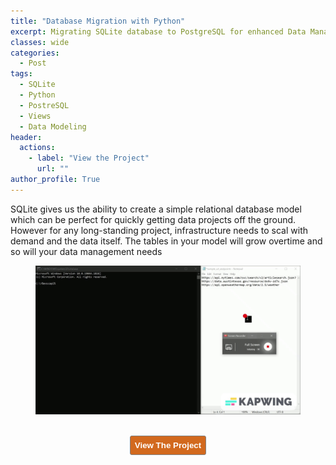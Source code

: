 ```yaml
---
title: "Database Migration with Python"
excerpt: Migrating SQLite database to PostgreSQL for enhanced Data Management
classes: wide
categories:
  - Post
tags:
  - SQLite
  - Python
  - PostreSQL
  - Views
  - Data Modeling 
header:
  actions:
    - label: "View the Project" 
      url: ""
author_profile: True 
---
```


SQLite gives us the ability to create a simple relational database model which can be perfect for quickly getting data projects off the ground. However for any long-standing project, infrastructure needs to scal with demand and the data itself. 
The tables in your model will grow overtime and so will your data management needs


<div class="notice">
<figure>
  <a href="/assets/video/scala_api_vid.gif"><img src="/assets/video/scala_api_vid.gif"></a>
</figure>
  </div>
  
  
<!--[recordind]-->

<!--[future upates]-->

<br>
<div style="text-align: center; text-shadow: 3px 3px;"><a href=" "><button style="color:#FFFFFF; background-color:#D2691E; border: 1px solid gray; padding: 7px; border-radius: 3px;" type="button"
onMouseOver="this.style.color='#4787F0'"
   onMouseOut="this.style.color='#FFFFFF'"><b>View The Project</b></button></a></div>





  






